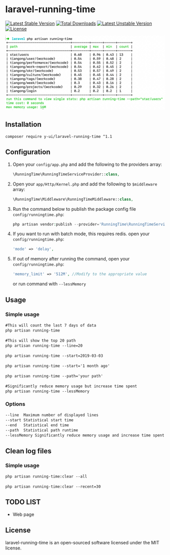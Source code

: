 # laravel-running-time

[![Latest Stable Version](https://poser.pugx.org/y-ui/laravel-running-time/v/stable)](https://packagist.org/packages/y-ui/laravel-running-time)
[![Total Downloads](https://poser.pugx.org/y-ui/laravel-running-time/downloads)](https://packagist.org/packages/y-ui/laravel-running-time)
[![Latest Unstable Version](https://poser.pugx.org/y-ui/laravel-running-time/v/unstable)](https://packagist.org/packages/y-ui/laravel-running-time)
[![License](https://poser.pugx.org/y-ui/laravel-running-time/license)](https://packagist.org/packages/y-ui/laravel-running-time)

![Image](https://github.com/y-ui/y-ui.github.io/blob/master/table-20190814.png)

## Installation

    composer require y-ui/laravel-running-time ^1.1
    
## Configuration

1. Open your `config/app.php` and add the following to the providers array:

    ```php
    \RunningTime\RunningTimeServiceProvider::class,
    ```
    
2. Open your `app/Http/Kernel.php` and add the following to `$middleware` array:

    ```php
    \RunningTime\Middleware\RunningTimeMiddleware::class,
    ```
 
3. Run the command below to publish the package config file `config/runningtime.php`:
 
    ```php
    php artisan vendor:publish --provider='RunningTime\RunningTimeServiceProvider'
    ```

4. If you want to run with batch mode, this requires redis. open your `config/runningtime.php`:

    ```php
    'mode' => 'delay',
    ```
    
5. If out of memory after running the command, open your `config/runningtime.php`:

    ```php
    'memory_limit' => '512M', //Modify to the appropriate value
    ```
    or run command with `--lessMemory`
    
## Usage
### Simple usage
```shell
#This will count the last 7 days of data
php artisan running-time

#This will show the top 20 path
php artisan running-time --line=20

php artisan running-time --start=2019-03-03

php artisan running-time --start='1 month ago'

php artisan running-time --path='your path'

#Significantly reduce memory usage but increase time spent
php artisan running-time --lessMemory
```


### Options

    --line  Maximum number of displayed lines
    --start Statistical start time
    --end   Statistical end time
    --path  Statistical path runtime
    --lessMemory Significantly reduce memory usage and increase time spent

## Clean log files
### Simple usage
```shell
php artisan running-time:clear --all

php artisan running-time:clear --recent=30
```    
    
    
## TODO LIST
 
- Web page

## License
laravel-running-time is an open-sourced software licensed under the MIT license.
